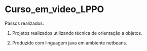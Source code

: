 # Curso_em_video_LPPO

  Passos realizados:
  

  1. Projetos realizados utilizando técnica de orientação a objetos.

  2. Produzido com linguagem java em ambiente netbeans.

